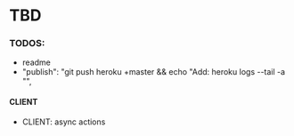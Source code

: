 # TBD

### TODOS:
- readme
- "publish": "git push heroku +master && echo \"Add: heroku logs --tail -a <app-name>\"",

#### CLIENT
- CLIENT: async actions